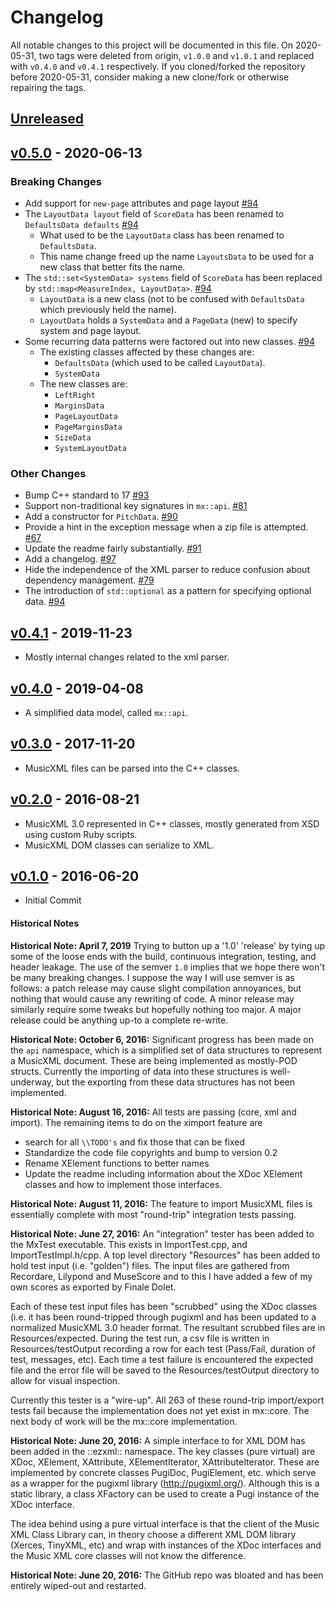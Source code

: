 # Changelog
All notable changes to this project will be documented in this file.
On 2020-05-31, two tags were deleted from origin, `v1.0.0` and `v1.0.1` and replaced with `v0.4.0` and `v0.4.1` respectively.
If you cloned/forked the repository before 2020-05-31, consider making a new clone/fork or otherwise repairing the tags.

## [Unreleased]

## [v0.5.0] - 2020-06-13
### Breaking Changes
- Add support for `new-page` attributes and page layout [#94]
- The `LayoutData layout` field of `ScoreData` has been renamed to `DefaultsData defaults` [#94]
  - What used to be the `LayoutData` class has been renamed to `DefaultsData`.
  - This name change freed up the name `LayoutsData` to be used for a new class that better fits the name.
- The `std::set<SystemData> systems` field of `ScoreData` has been replaced by `std::map<MeasureIndex, LayoutData>`. [#94]
	- `LayoutData` is a new class (not to be confused with `DefaultsData` which previously held the name).
	- `LayoutData` holds a `SystemData` and a `PageData` (new) to specify system and page layout.
- Some recurring data patterns were factored out into new classes. [#94]
  - The existing classes affected by these changes are:
    - `DefaultsData` (which used to be called `LayoutData`).
    - `SystemData`
  - The new classes are:
    - `LeftRight`
    - `MarginsData`
    - `PageLayoutData`
    - `PageMarginsData`
    - `SizeData`
    - `SystemLayoutData`

### Other Changes
- Bump C++ standard to 17 [#93]
- Support non-traditional key signatures in `mx::api`. [#81]
- Add a constructor for `PitchData`. [#90]
- Provide a hint in the exception message when a zip file is attempted. [#67]
- Update the readme fairly substantially. [#91]
- Add a changelog. [#97]
- Hide the independence of the XML parser to reduce confusion about dependency management. [#79]
- The introduction of `std::optional` as a pattern for specifying optional data. [#94]

[#67]: https://github.com/webern/mx/pull/67
[#79]: https://github.com/webern/mx/pull/79
[#81]: https://github.com/webern/mx/pull/81
[#90]: https://github.com/webern/mx/pull/90
[#91]: https://github.com/webern/mx/pull/91
[#93]: https://github.com/webern/mx/pull/93
[#94]: https://github.com/webern/mx/pull/94
[#97]: https://github.com/webern/mx/pull/97

## [v0.4.1] - 2019-11-23
- Mostly internal changes related to the xml parser.

## [v0.4.0] - 2019-04-08
- A simplified data model, called `mx::api`.

## [v0.3.0] - 2017-11-20
- MusicXML files can be parsed into the C++ classes.

## [v0.2.0] - 2016-08-21
- MusicXML 3.0 represented in C++ classes, mostly generated from XSD using custom Ruby scripts.
- MusicXML DOM classes can serialize to XML.

## [v0.1.0] - 2016-06-20
- Initial Commit

[v0.1.0]: https://github.com/webern/mx/commit/5d46609
[v0.2.0]: https://github.com/webern/mx/compare/5d46609..v0.2.0
[v0.3.0]: https://github.com/webern/mx/compare/v0.2.0..v0.3.0
[v0.4.0]: https://github.com/webern/mx/compare/v0.3.0..v0.4.0
[v0.4.1]: https://github.com/webern/mx/compare/v0.4.0..v0.4.1
[v0.5.0]: https://github.com/webern/mx/compare/v0.4.1..v0.5.0
[Unreleased]: https://github.com/webern/mx/compare/v0.5.0...HEAD

#### Historical Notes

**Historical Note: April 7, 2019** Trying to button up a '1.0' 'release' by tying up some of the loose ends with the build, continuous integration, testing, and header leakage.
The use of the semver `1.0` implies that we hope there won't be many breaking changes.
I suppose the way I will use semver is as follows: a patch release may cause slight compilation annoyances, but nothing that would cause any rewriting of code.
A minor release may similarly require some tweaks but hopefully nothing too major.
A major release could be anything up-to a complete re-write.

**Historical Note: October 6, 2016:** Significant progress has been made on the `api` namespace, which is a simplified set of data structures to represent a MusicXML document.
These are being implemented as mostly-POD structs.
Currently the importing of data into these structures is well-underway, but the exporting from these data structures has not been implemented.

**Historical Note: August 16, 2016:** All tests are passing (core, xml and import).
The remaining items to do on the ximport feature are
- search for all `\\TODO's` and fix those that can be fixed
- Standardize the code file copyrights and bump to version 0.2
- Rename XElement functions to better names
- Update the readme including information about the XDoc XElement classes and how to implement those interfaces.

**Historical Note: August 11, 2016:** The feature to import MusicXML files is essentially complete with most "round-trip" integration tests passing.

**Historical Note: June 27, 2016:** An "integration" tester has been added to the MxTest executable.
This exists in ImportTest.cpp, and ImportTestImpl.h/cpp.
A top level directory "Resources" has been added to hold test input (i.e. "golden") files.
The input files are gathered from Recordare, Lilypond and MuseScore and to this I have added a few of my own scores as exported by Finale Dolet.

Each of these test input files has been "scrubbed" using the XDoc classes (i.e. it has been round-tripped through pugixml and has been updated to a normalized MusicXML 3.0 header format.
The resultant scrubbed files are in Resources/expected.
During the test run, a csv file is written in Resources/testOutput recording a row for each test (Pass/Fail, duration of test, messages, etc).
Each time a test failure is encountered the expected file and the error file will be saved to the Resources/testOutput directory to allow for visual inspection.

Currently this tester is a "wire-up".
All 263 of these round-trip import/export tests fail because the implementation does not yet exist in mx::core.
The next body of work will be the mx::core implementation.

**Historical Note: June 20, 2016:** A simple interface to for XML DOM has been added in the ::ezxml:: namespace.
The key classes (pure virtual) are XDoc, XElement, XAttribute, XElementIterator, XAttributeIterator.
These are implemented by concrete classes PugiDoc, PugiElement, etc. which serve as a wrapper for the pugixml library (http://pugixml.org/).
Although this is a static library, a class XFactory can be used to create a Pugi instance of the XDoc interface.

The idea behind using a pure virtual interface is that the client of the Music XML Class Library can, in theory choose a different XML DOM library (Xerces, TinyXML, etc) and wrap with instances of the XDoc interfaces and the Music XML core classes will not know the difference.

**Historical Note: June 20, 2016:** The GitHub repo was bloated and has been entirely wiped-out and restarted.

